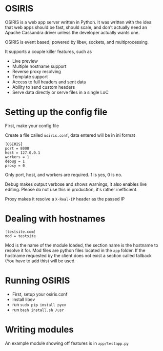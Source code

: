 OSIRIS
======

OSIRIS is a web app server written in Python. It was written with the idea that web apps should be fast, should scale, and don't actually need an Apache Cassandra driver unless the developer actually wants one.

OSIRIS is event based; powered by libev, sockets, and multiprocessing.

It supports a couple killer features, such as
* Live preview
* Multiple hostname support
* Reverse proxy resolving
* Template support
* Access to full headers and sent data
* Ability to send custom headers
* Serve data directly or serve files in a single LoC
 
Setting up the config file
==========================
First, make your config file

Create a file called ``osiris.conf``, data entered will be in ini format

```
[OSIRIS]
port = 8000
host = 127.0.0.1
workers = 1
debug = 1
proxy = 0
```

Only port, host, and workers are required. 1 is yes, 0 is no.

Debug makes output verbose and shows warnings, it also enables live editing. Please do not use this in production, it's rather inefficient.

Proxy makes it resolve a ``X-Real-IP`` header as the passed IP

Dealing with hostnames
======
```
[testsite.com]
mod = testsite
```

Mod is the name of the module loaded, the section name is the hostname to resolve it for. Mod files are python files located in the ``app`` folder. If the hostname requested by the client does not exist a section called fallback (You have to add this) will be used.

Running OSIRIS
==========
* First, setup your osiris.conf
* Install libev 
* run ``sudo pip install pyev``
* run ``bash install.sh /usr``

Writing modules
======
An example module showing off features is in ``app/testapp.py``
